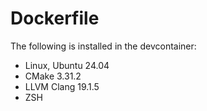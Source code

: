 # Dockerfile

The following is installed in the devcontainer:

- Linux, Ubuntu 24.04
- CMake 3.31.2
- LLVM Clang 19.1.5
- ZSH